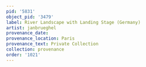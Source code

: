 ```yaml
---
pid: '5831'
object_pid: '3479'
label: River Landscape with Landing Stage (Germany)
artist: janbrueghel
provenance_date:
provenance_location: Paris
provenance_text: Private Collection
collection: provenance
order: '1021'
---
```

